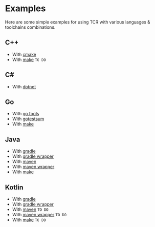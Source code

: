 # Examples

Here are some simple examples for using TCR with various languages & toolchains combinations.

## C++

- With [cmake](cpp-cmake/README.md)
- With [make]() `TO DO`

## C#

- With [dotnet](csharp-dotnet/README.md)

## Go

- With [go tools](go-go-tools/README.md)
- With [gotestsum](go-gotestsum/README.md)
- With [make](go-make/README.md)

## Java

- With [gradle](java-gradle/README.md)
- With [gradle wrapper](java-gradle-wrapper/README.md)
- With [maven](java-maven/README.md)
- With [maven wrapper](java-maven-wrapper/README.md)
- With [make](java-make/README.md)

## Kotlin

- With [gradle](kotlin-gradle/README.md)
- With [gradle wrapper](kotlin-gradle-wrapper/README.md)
- With [maven]() `TO DO`
- With [maven wrapper]() `TO DO`
- With [make]() `TO DO`
